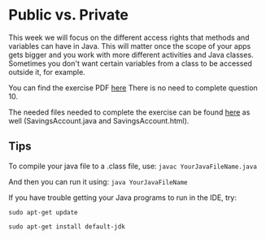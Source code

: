 # Public vs. Private

This week we will focus on the different access rights that methods and variables can have in Java. This will matter once the scope of your apps gets bigger and you work with more different activities and Java classes. Sometimes you don't want certain variables from a class to be accessed outside it, for example. 

You can find the exercise PDF [here](http://www.davin.50webs.com/research/1999/egs/q5.pdf)
There is no need to complete question 10. 

The needed files needed to complete the exercise can be found [here](http://www.davin.50webs.com/research/1999/tsj4cp.html) as well (SavingsAccount.java and SavingsAccount.html). 

## Tips
To compile your java file to a .class file, use:
`javac YourJavaFileName.java`

And then you can run it using:
`java YourJavaFileName`

If you have trouble getting your Java programs to run in the IDE, try:

`sudo apt-get update`

`sudo apt-get install default-jdk`


